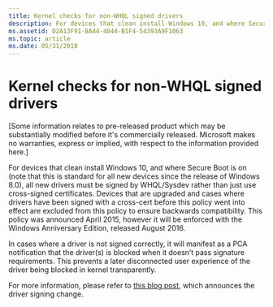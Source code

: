 ```yaml
---
title: Kernel checks for non-WHQL signed drivers
description: For devices that clean install Windows 10, and where Secure Boot is on (note that this is standard for all new devices since the release of Windows 8.0), all new drivers must be signed by WHQL/Sysdev rather than just use cross-signed certificates.
ms.assetid: D2A13F91-BA44-4044-B1F4-54393A9F1063
ms.topic: article
ms.date: 05/31/2018
---
```


# Kernel checks for non-WHQL signed drivers

\[Some information relates to pre-released product which may be substantially modified before it's commercially released. Microsoft makes no warranties, express or implied, with respect to the information provided here.\]

For devices that clean install Windows 10, and where Secure Boot is on (note that this is standard for all new devices since the release of Windows 8.0), all new drivers must be signed by WHQL/Sysdev rather than just use cross-signed certificates. Devices that are upgraded and cases where drivers have been signed with a cross-cert before this policy went into effect are excluded from this policy to ensure backwards compatibility. This policy was announced April 2015, however it will be enforced with the Windows Anniversary Edition, released August 2016.

In cases where a driver is not signed correctly, it will manifest as a PCA notification that the driver(s) is blocked when it doesn’t pass signature requirements. This prevents a later disconnected user experience of the driver being blocked in kernel transparently.

For more information, please refer to [this blog post](https://techcommunity.microsoft.com/t5/Windows-Hardware-Certification/bg-p/WindowsHardwareCertification/), which announces the driver signing change.

 

 




